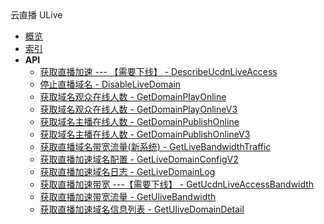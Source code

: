 <div class="sidebar_title icon__ulive">云直播 ULive</div>

- [概览](api/ulive-api/README.md)
- [索引](api/ulive-api/index.md)
- **API**
    - [获取直播加速 --- 【需要下线】 - DescribeUcdnLiveAccess](api/ulive-api/describe_ucdn_live_access)
    - [停止直播域名 - DisableLiveDomain](api/ulive-api/disable_live_domain)
    - [获取域名观众在线人数 - GetDomainPlayOnline](api/ulive-api/get_domain_play_online)
    - [获取域名观众在线人数 - GetDomainPlayOnlineV3](api/ulive-api/get_domain_play_online_v3)
    - [获取域名主播在线人数 - GetDomainPublishOnline](api/ulive-api/get_domain_publish_online)
    - [获取域名主播在线人数 - GetDomainPublishOnlineV3](api/ulive-api/get_domain_publish_online_v3)
    - [获取直播域名带宽流量(新系统) - GetLiveBandwidthTraffic](api/ulive-api/get_live_bandwidth_traffic)
    - [获取直播加速域名配置 - GetLiveDomainConfigV2](api/ulive-api/get_live_domain_config_v2)
    - [获取直播加速域名日志 - GetLiveDomainLog](api/ulive-api/get_live_domain_log)
    - [获取直播加速带宽 ---【需要下线】 - GetUcdnLiveAccessBandwidth](api/ulive-api/get_ucdn_live_access_bandwidth)
    - [获取直播加速带宽流量 - GetUliveBandwidth](api/ulive-api/get_ulive_bandwidth)
    - [获取直播加速域名信息列表 - GetUliveDomainDetail](api/ulive-api/get_ulive_domain_detail)
